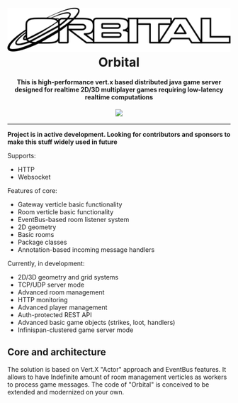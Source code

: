 <h1 align="center">
  <br>
  <a href="#"><img src="logo.svg" alt="header" width="600"></a>
  <br>
  Orbital
  <br>
</h1>

<h4 align="center">
This is high-performance vert.x based distributed java game server designed for realtime 2D/3D multiplayer games requiring low-latency realtime computations</h4>

<p align="center">
  <a href="https://opensource.org/licenses/MIT" title="License: MIT" >
    <img src="https://img.shields.io/badge/License-MIT-greenbright.svg?style=flat-square">
  </a>
</p>

---

**Project is in active development. Looking for contributors and sponsors to make this stuff widely used in future**

Supports:
* HTTP
* Websocket

Features of core:
* Gateway verticle basic functionality
* Room verticle basic functionality
* EventBus-based room listener system
* 2D geometry
* Basic rooms
* Package classes
* Annotation-based incoming message handlers

Currently, in development:
* 2D/3D geometry and grid systems
* TCP/UDP server mode
* Advanced room management
* HTTP monitoring
* Advanced player management
* Auth-protected REST API
* Advanced basic game objects (strikes, loot, handlers)
* Infinispan-clustered game server mode

## Core and architecture

The solution is based on Vert.X "Actor" approach and EventBus features. It allows to have Indefinite amount of
room management verticles as workers to process game messages.
The code of "Orbital" is conceived to be extended and modernized on your own.
